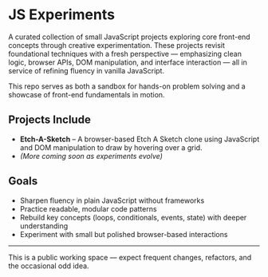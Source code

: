 # JS Experiments

A curated collection of small JavaScript projects exploring core front-end concepts through creative experimentation. These projects revisit foundational techniques with a fresh perspective — emphasizing clean logic, browser APIs, DOM manipulation, and interface interaction — all in service of refining fluency in vanilla JavaScript.

This repo serves as both a sandbox for hands-on problem solving and a showcase of front-end fundamentals in motion.

## Projects Include

- **Etch-A-Sketch** – A browser-based Etch A Sketch clone using JavaScript and DOM manipulation to draw by hovering over a grid.
- _(More coming soon as experiments evolve)_

## Goals

- Sharpen fluency in plain JavaScript without frameworks
- Practice readable, modular code patterns
- Rebuild key concepts (loops, conditionals, events, state) with deeper understanding
- Experiment with small but polished browser-based interactions

---

This is a public working space — expect frequent changes, refactors, and the occasional odd idea.
